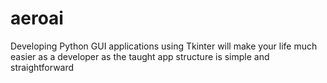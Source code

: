 # aeroai
Developing Python GUI applications using Tkinter will make your life much easier as a developer as the taught app structure is simple and straightforward
